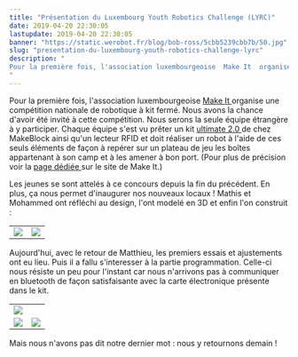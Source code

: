 ```yaml
---
title: "Présentation du Luxembourg Youth Robotics Challenge (LYRC)"
date: 2019-04-20 22:30:05
lastupdate: 2019-04-20 22:30:05
banner: "https://static.werobot.fr/blog/bob-ross/5cbb5239cbb7b/50.jpg"
slug: "presentation-du-luxembourg-youth-robotics-challenge-lyrc"
description: " 
Pour la première fois, l'association luxembourgeoise  Make It  organise une compétition nationale de robotique à kit fermé.
"
---
```

Pour la première fois, l'association luxembourgeoise <a href="https://www.makeit.lu"> Make It </a> organise une compétition nationale de robotique à kit fermé.
Nous avons la chance d'avoir été invité à cette compétition. Nous serons la seule équipe étrangère à y participer. 
Chaque équipe s'est vu prêter un kit <a href="https://www.makeblock.com/steam-kits/mbot-ultimate-2"> ultimate 2.0 </a> de chez MakeBlock ainsi qu'un lecteur RFID et doit réaliser un robot à l'aide de ces seuls éléments de façon à repérer sur un plateau de jeu les boîtes appartenant à son camp et à les amener à bon port. (Pour plus de précision voir la <a href="https://www.makeit.lu/?page_id=64"> page dédiée </a> sur le site de Make It.)

Les jeunes se sont attelés à ce concours depuis la fin du précédent. En plus, ça nous permet d'inaugurer nos nouveaux locaux !
Mathis et Mohammed ont réfléchi au design, l'ont modelé en 3D et enfin l'on construit :
<table>
<tr>
<td><img src="https://static.werobot.fr/blog/bob-ross/5cbb527fa0352/50.jpg"></td>
<td><img src="https://static.werobot.fr/blog/bob-ross/5cbb5273c1b55/50.jpg"></td>
</tr>
</table>

Aujourd'hui, avec le retour de Matthieu, les premiers essais et ajustements ont eu lieu. Puis il a fallu s'interesser à la partie programmation.
Celle-ci nous résiste un peu pour l'instant car nous n'arrivons pas à communiquer en bluetooth de façon satisfaisante avec la carte électronique présente dans le kit.

<table>
<tr>
<td colspan="2"><img src="https://static.werobot.fr/blog/bob-ross/5cbb524c52a7e/50.jpg"></td>
</tr>
<tr>
<td><img src="https://static.werobot.fr/blog/bob-ross/5cbb520745ef4/50.jpg"></td>
<td><img src="https://static.werobot.fr/blog/bob-ross/5cbb51cfdf030/50.jpg"></td>
</tr>
</table>


Mais nous n'avons pas dit notre dernier mot : nous y retournons demain !
    